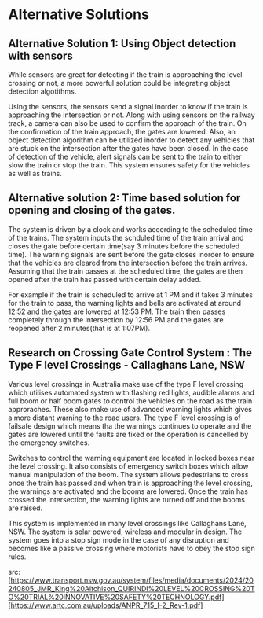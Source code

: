 # Alternative Solutions

## Alternative Solution 1: Using Object detection with sensors

While sensors are great for detecting if the train is approaching the level crossing or not, a more powerful solution could be integrating object detection algotithms. 

Using the sensors, the sensors send a signal inorder to know if the train is approaching the intersection or not. Along with using sensors on the railway track, a camera can also be used to confirm the approach of the train. On the confirmation of the train approach, the gates are lowered. Also, an object detection algorithm can be utilized inorder to detect any vehicles that are stuck on the intersection after the gates have been closed. In the case of detection of the vehicle, alert signals can be sent to the train to either slow the train or stop the train. This system ensures safety for the vehicles as well as trains.

## Alternative solution 2: Time based solution for opening and closing of the gates.

The system is driven by a clock and works according to the scheduled time of the trains. The system inputs the schduled time of the train arrival and closes the gate before certain time(say 3 minutes before the scheduled time). The warning signals are sent before the gate closes inorder to ensure that the vehicles are cleared from the intersection before the train arrives. Assuming that the train passes at the scheduled time, the gates are then opened after the train has passed with certain delay added. 

For example if the train is scheduled to arrive at 1 PM and it takes 3 minutes for the train to pass, the warning lights and bells are activated at around 12:52 and the gates are lowered at 12:53 PM. The train then passes completely through the intersection by 12:56 PM and the gates are reopened after 2 minutes(that is at 1:07PM).


## Research on Crossing Gate Control System : The Type F level Crossings -  Callaghans Lane, NSW

Various level crossings in Australia make use of the type F level crossing which utilises automated system with flashing red lights, audible alarms and full boom or half boom gates to control the vehicles on the road as the train approraches. These also make use of advanced warning lights which gives a more distant warning to the road users. The type F level crossing is of failsafe design which means tha the warnings continues to operate and the gates are lowered until the faults are fixed or the operation is cancelled by the emergency switches.

Switches to control the warning equipment are located in locked boxes near the level crossing. It also consists of emergency switch boxes which allow manual manipulation of the boom. The system allows pedestrians to cross once the train has passed and when train is approaching the level crossing, the warnings are activated and the booms are lowered. 
Once the train has crossed the intersection, the warning lights are turned off and the booms are raised. 

This system is implemented in many level crossings like Callaghans Lane, NSW. The system is solar powered, wireless and modular in design. The system goes into a stop sign mode in the case of any disruption and becomes like a passive crossing where motorists have to obey the stop sign rules. 

src: [https://www.transport.nsw.gov.au/system/files/media/documents/2024/20240805_JMR_King%20Aitchison_QUIRINDI%20LEVEL%20CROSSING%20TO%20TRIAL%20INNOVATIVE%20SAFETY%20TECHNOLOGY.pdf]
[https://www.artc.com.au/uploads/ANPR_715_I-2_Rev-1.pdf]
